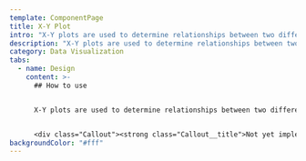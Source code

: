 ```yaml
---
template: ComponentPage
title: X-Y Plot
intro: "X-Y plots are used to determine relationships between two different items. "
description: "X-Y plots are used to determine relationships between two different items. "
category: Data Visualization
tabs:
  - name: Design
    content: >-
      ## How to use


      X-Y plots are used to determine relationships between two different items. The x-axis is used to measure one event (or variable) and the y-axis is used to measure the other. If both variables increase at the same time, they have a positive relationship. If one variable decreases while the other increases, they have a negative relationship. Sometimes the variables don't follow any pattern and have no relationship.


      <div class="Callout"><strong class="Callout__title">Not yet implemented </strong><p class="Callout__text">The X-Y-plot will not be implemented until a change of framework for charts is completed, but is already in use under the heading "Avkastning och risk i din portfölj" in <a rel="external" target="_blank" href="https://www.lansforsakringar.se/stockholm/privat/bank/spara/fondkurser/portfoljanalys/?shortcut=1&ids=F0GBR04FJO%7C25%2CF0GBR04LF6%7C25%2CF0GBR04LEN%7C25%2CF00000QU29%7C25">Portföljanalys].</a></p></div>
backgroundColor: "#fff"
---
```

